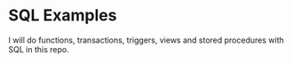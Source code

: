 # SQL Examples

I will do functions, transactions, triggers, views and stored procedures with SQL in this repo.
